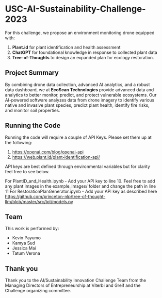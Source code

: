 # USC-AI-Sustainability-Challenge-2023

For this challenge, we propose an environment monitoring drone equipped with:
1. **Plant.id** for plant identification and health assessment
2. **ChatGPT** for foundational knowledge in response to collected plant data
3. **Tree-of-Thoughts** to design an expanded plan for ecology restoration.

## Project Summary
By combining drone data collection, advanced AI analytics, and a robust data dashboard, we at **EcoScan Technologies** provide advanced data and analytics to better monitor, predict, and protect vulnerable ecosystems. Our AI-powered software analyzes data from drone imagery to identify various native and invasive plant species, predict plant health, identify fire risks, and monitor soil properties.

## Running the Code
Running the code will require a couple of API Keys. Please set them up at the following:
1. https://openai.com/blog/openai-api
2. https://web.plant.id/plant-identification-api/

API keys are best defined through environmental variables but for clarity feel free to see below. 

For PlantID_and_Health.ipynb - Add your API key to line 10. Feel free to add any plant images in the example_images/ folder and change the path in line 11
For RestorationPlanGenerator.ipynb - Add your API key as described here https://github.com/princeton-nlp/tree-of-thought-llm/blob/master/src/tot/models.py

## Team
This work is performed by:
- Kevin Payumo
- Kamya Sud
- Jessica Mai
- Tatum Verona

## Thank you
Thank you to the AI/Sustainability Innovation Challenge Team from the Managing Directors of Entrepreneurship at Viterbi and Greif and the Challenge organizing committee.
